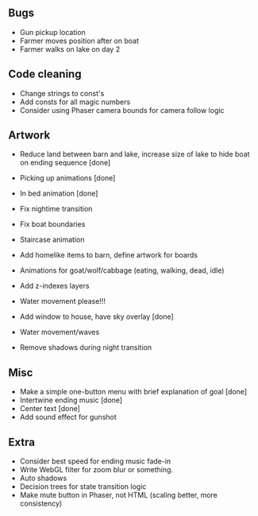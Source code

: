 Bugs
----
- Gun pickup location
- Farmer moves position after on boat
- Farmer walks on lake on day 2

Code cleaning
-------------
- Change strings to const's
- Add consts for all magic numbers
- Consider using Phaser camera bounds for camera follow logic

Artwork
-------
- Reduce land between barn and lake, increase size of lake to hide boat on ending sequence [done]
- Picking up animations [done]
- In bed animation [done]
- Fix nightime transition
- Fix boat boundaries
- Staircase animation
- Add homelike items to barn, define artwork for boards
- Animations for goat/wolf/cabbage (eating, walking, dead, idle)
- Add z-indexes layers
- Water movement please!!!

- Add window to house, have sky overlay [done]
- Water movement/waves
- Remove shadows during night transition


Misc
----
- Make a simple one-button menu with brief explanation of goal [done]
- Intertwine ending music [done]
- Center text [done]
- Add sound effect for gunshot

Extra
-----
- Consider best speed for ending music fade-in
- Write WebGL filter for zoom blur or something.
- Auto shadows
- Decision trees for state transition logic
- Make mute button in Phaser, not HTML (scaling better, more consistency)